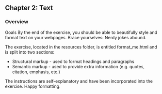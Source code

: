 ## Chapter 2: Text
### Overview

Goals
By the end of the exercise, you should be able to beautifully style and format text on your webpages. Brace yourselves: Nerdy jokes abound.

The exercise, located in the resources folder, is entitled format_me.html and is split into two sections:
* Structural markup - used to format headings and paragraphs
* Semantic markup - used to provide extra information (e.g. quotes, citation, emphasis, etc.)

The instructions are self-explanatory and have been incorporated into the exercise.  Happy formatting.
